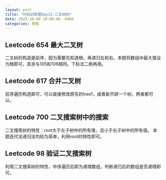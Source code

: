```yaml
---
layout: post
title: "代码训练营Day13-二叉树05"
date: 2025-10-08 10:00:00 -0400
categories: 随笔
---
```


## Leetcode 654 最大二叉树
二叉树的构造是前序，因为需要先知道根，再递归左和右，本题将数组中最大值设为根即可，其余与105和106相同。下标法二刷再用。

## Leetcode 617 合并二叉树
前序遍历构造即可，可以直接修改原先的tree1，或者新开辟一个树，两者都可以。

## Leetcode 700 二叉搜索树中的搜索
二叉搜索树的特性：root大于左子树中的所有值，且小于右子树中的所有值。
本题迭代法递归法均较为简单，利用root的特性即可。

## Leetcode 98 验证二叉搜索树
利用二叉搜索树的特性，中序遍历后即为递增数组，判断递归后的数组是否递增即可。
